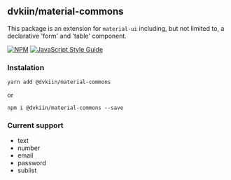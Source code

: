 ## dvkiin/material-commons

This package is an extension for `material-ui` including, but not limited to, 
a declarative 'form' and 'table' component.

[![NPM](https://img.shields.io/npm/v/@dvkiin/material-commons.svg)](https://www.npmjs.com/package/@dvkiin/material-commons) [![JavaScript Style Guide](https://img.shields.io/badge/code_style-standard-brightgreen.svg)](https://standardjs.com)

### Instalation
```yarn add @dvkiin/material-commons```

or

```npm i @dvkiin/material-commons --save```

### Current support

 - text
 - number
 - email
 - password
 - sublist
